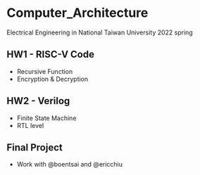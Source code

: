 # Computer_Architecture
Electrical Engineering in National Taiwan University 2022 spring

## HW1 - RISC-V Code
* Recursive Function
* Encryption & Decryption

## HW2 - Verilog 
* Finite State Machine
* RTL level

## Final Project
* Work with @boentsai and @ericchiu
